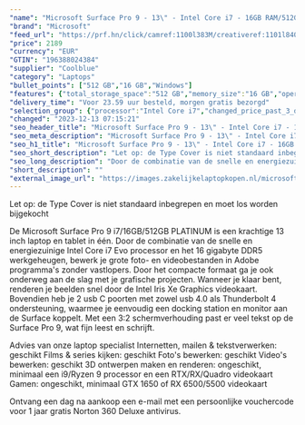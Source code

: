 ```yaml
---
"name": "Microsoft Surface Pro 9 - 13\" - Intel Core i7 - 16GB RAM/512GB SSD - PLATINUM"
"brand": "Microsoft"
"feed_url": "https://prf.hn/click/camref:1100l383M/creativeref:1101l84031/destination:https%3A%2F%2Fwww.coolblue.nl%2Fproduct%2F913501"
"price": 2189
"currency": "EUR"
"GTIN": "196388024384"
"supplier": "Coolblue"
"category": "Laptops"
"bullet_points": ["512 GB","16 GB","Windows"]
"features": {"total_storage_space":"512 GB","memory_size":"16 GB","operating_system":"Windows"}
"delivery_time": "Voor 23.59 uur besteld, morgen gratis bezorgd"
"selection_group": {"processor":"Intel Core i7","changed_price_past_3_days":false,"product_family":"Surface Pro 9"}
"changed": "2023-12-13 07:15:21"
"seo_header_title": "Microsoft Surface Pro 9 - 13\" - Intel Core i7 - 16GB RAM/512GB SSD - PLATINUM"
"seo_meta_description": "Microsoft Surface Pro 9 - 13\" - Intel Core i7 - 16GB RAM/512GB SSD - PLATINUM"
"seo_h1_title": "Microsoft Surface Pro 9 - 13\" - Intel Core i7 - 16GB RAM/512GB SSD - PLATINUM"
"seo_short_description": "Let op: de Type Cover is niet standaard inbegrepen en moet los worden bijgekocht\r\n\r\nDe Microsoft Surface Pro 9 i7/16GB/512GB PLATINUM is een krachtige 13 inch laptop en tablet in één."
"seo_long_description": "Door de combinatie van de snelle en energiezuinige Intel Core i7 Evo processor en het 16 gigabyte DDR5 werkgeheugen, bewerk je grote foto- en videobestanden in Adobe programma's zonder vastlopers. Door het compacte formaat ga je ook onderweg aan de slag met je grafische projecten. Wanneer je klaar bent, renderen je beelden snel door de Intel Iris Xe Graphics videokaart. Bovendien heb je 2 usb C poorten met zowel usb 4. 0 als Thunderbolt 4 ondersteuning, waarmee je eenvoudig een docking station en monitor aan de Surface koppelt. Met een 3:2 schermverhouding past er veel tekst op de Surface Pro 9, wat fijn leest en schrijft. \r\n\r\nAdvies van onze laptop specialist\r\nInternetten, mailen & tekstverwerken: geschikt\r\nFilms & series kijken: geschikt\r\nFoto's bewerken: geschikt\r\nVideo's bewerken: geschikt\r\n3D ontwerpen maken en renderen: ongeschikt, minimaal een i9/Ryzen 9 processor en een RTX/RX/Quadro videokaart\r\nGamen: ongeschikt, minimaal GTX 1650 of RX 6500/5500 videokaart\r\n \r\nOntvang een dag na aankoop een e-mail met een persoonlijke vouchercode voor 1 jaar gratis Norton 360 Deluxe antivirus."
"short_description": ""
"external_image_url": "https://images.zakelijkelaptopkopen.nl/microsoft-surface-pro-9-13-intel-core-i7-16gb-ram-512gb-ssd-platinum.webp"
---
```


Let op: de Type Cover is niet standaard inbegrepen en moet los worden bijgekocht

De Microsoft Surface Pro 9 i7/16GB/512GB PLATINUM is een krachtige 13 inch laptop en tablet in één. Door de combinatie van de snelle en energiezuinige Intel Core i7 Evo processor en het 16 gigabyte DDR5 werkgeheugen, bewerk je grote foto- en videobestanden in Adobe programma's zonder vastlopers. Door het compacte formaat ga je ook onderweg aan de slag met je grafische projecten. Wanneer je klaar bent, renderen je beelden snel door de Intel Iris Xe Graphics videokaart. Bovendien heb je 2 usb C poorten met zowel usb 4.0 als Thunderbolt 4 ondersteuning, waarmee je eenvoudig een docking station en monitor aan de Surface koppelt. Met een 3:2 schermverhouding past er veel tekst op de Surface Pro 9, wat fijn leest en schrijft.

Advies van onze laptop specialist
Internetten, mailen & tekstverwerken: geschikt
Films & series kijken: geschikt
Foto's bewerken: geschikt
Video's bewerken: geschikt
3D ontwerpen maken en renderen: ongeschikt, minimaal een i9/Ryzen 9 processor en een RTX/RX/Quadro videokaart
Gamen: ongeschikt, minimaal GTX 1650 of RX 6500/5500 videokaart
 
Ontvang een dag na aankoop een e-mail met een persoonlijke vouchercode voor 1 jaar gratis Norton 360 Deluxe antivirus.